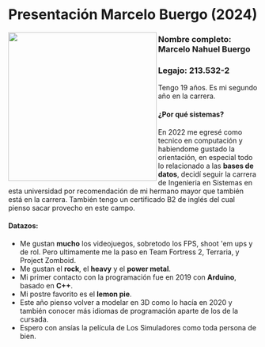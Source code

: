 # Presentación Marcelo Buergo (2024)
<img align="left" width="300px" border-radius= "7px"  src="https://github.com/pdepjm/2024-tp0-presentacion-marcelobuergo/assets/83769437/cf18a70a-b9e8-4408-8c4a-50160621c514">

### Nombre completo: Marcelo Nahuel Buergo

### Legajo: 213.532-2

Tengo 19 años. Es mi segundo año en la carrera.

#### ¿Por qué sistemas?
En 2022 me egresé como tecnico en computación y habiendome gustado la orientación, en especial todo lo relacionado a las **bases de datos**, decidí seguir la carrera de Ingenieria en Sistemas en esta universidad por recomendación de mi hermano mayor que también está en la carrera. También tengo un certificado B2 de inglés del cual pienso sacar provecho en este campo.


#### Datazos:
- Me gustan **mucho** los videojuegos, sobretodo los FPS, shoot 'em ups y de rol. Pero ultimamente me la paso en Team Fortress 2, Terraria, y Project Zomboid.
- Me gustan el **rock**, el **heavy** y el **power metal**.
- Mi primer contacto con la programación fue en 2019 con **Arduino**, basado en **C++**.
- Mi postre favorito es el **lemon pie**.
- Este año pienso volver a modelar en 3D como lo hacía en 2020 y también conocer más idiomas de programación aparte de los de la cursada.
- Espero con ansías la película de Los Simuladores como toda persona de bien.
